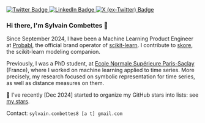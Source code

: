 <div id="badges">
  <a href="https://sylvaincom.github.io">
    <img src="https://img.shields.io/badge/Personal Website-red?style=for-the-badge&logo=firefox&logoColor=white" alt="Twitter Badge"/>
  </a>
  <a href="https://www.linkedin.com/in/sylvain-combettes/">
    <img src="https://img.shields.io/badge/LinkedIn-blue?style=for-the-badge&logo=linkedin&logoColor=white" alt="LinkedIn Badge"/>
  </a>
  <a href="https://x.com/sylvaincom">
    <img src="https://img.shields.io/badge/X-blue?style=for-the-badge&logo=x&logoColor=white" alt="X (ex-Twitter) Badge"/>
  </a>
</div>

### Hi there, I'm Sylvain Combettes 👋

Since September 2024, I have been a Machine Learning Product Engineer at [Probabl](https://probabl.notion.site/Get-to-know-Probabl-127ef76d36b9804d8ca8e264e42f0cee), the official brand operator of [scikit-learn](https://github.com/scikit-learn/scikit-learn).
I contribute to [skore](https://github.com/probabl-ai/skore), the scikit-learn modeling companion.

Previously, I was a PhD student, at [Ecole Normale Supérieure Paris-Saclay](https://en.wikipedia.org/wiki/École_normale_supérieure_Paris-Saclay) (France), where I worked on machine learning applied to time series. More precisely, my research focused on symbolic representation for time series, as well as distance measures on them.

📂 I've recently [Dec 2024] started to organize my GitHub stars into lists: see [my stars](https://github.com/sylvaincom?tab=stars).

Contact: `sylvain.combettes8 [a t] gmail.com`
